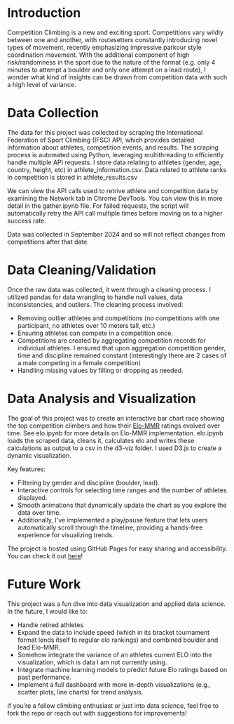 # Introduction

Competition Climbing is a new and exciting sport. Competitions vary wildly between one and another, with routesetters constantly introducing novel types of movement, recently emphasizing impressive parkour style coordination movement. With the additional component of high risk/randomness in the sport due to the nature of the format (e.g. only 4 minutes to attempt a boulder and only one attempt on a lead route), I wonder what kind of insights can be drawn from competition data with such a high level of variance.
# Data Collection

The data for this project was collected by scraping the International Federation of Sport Climbing (IFSC) API, which provides detailed information about athletes, competition events, and results. The scraping process is automated using Python, leveraging multithreading to efficiently handle multiple API requests. I store data relating to athletes (gender, age, country, height, etc) in athlete_information.csv. Data related to athlete ranks in competition is stored in athlete_results.csv

We can view the API calls used to retrive athlete and competition data by examining the Network tab in Chrome DevTools. You can view this in more detail in the gather.ipynb file. For failed requests, the script will automatically retry the API call multiple times before moving on to a higher success rate.

Data was collected in September 2024 and so will not reflect changes from competitions after that date.

# Data Cleaning/Validation

Once the raw data was collected, it went through a cleaning process. I utilized pandas for data wrangling to handle null values, data inconsistencies, and outliers. The cleaning process involved:

- Removing outlier athletes and competitions (no competitions with one participant, no athletes over 10 meters tall, etc.)
- Ensuring athletes can compete in a competition once.
- Competitions are created by aggregating competition records for individual athletes. I ensured that upon aggregation competition gender, time and discipline remained constant (interestingly there are 2 cases of a male competing in a female competition)
- Handling missing values by filling or dropping as needed.

# Data Analysis and Visualization

The goal of this project was to create an interactive bar chart race showing the top competition climbers and how their [Elo-MMR](https://github.com/EbTech/Elo-MMR/blob/master/paper/EloMMR.pdf) ratings evolved over time. See elo.ipynb for more details on Elo-MMR implementation. elo.ipynb loads the scraped data, cleans it, calculates elo and writes these calculations as output to a csv in the d3-viz folder. I used D3.js to create a dynamic visualization.

Key features:

- Filtering by gender and discipline (boulder, lead).
- Interactive controls for selecting time ranges and the number of athletes displayed.
- Smooth animations that dynamically update the chart as you explore the data over time.
- Additionally, I've implemented a play/pause feature that lets users automatically scroll through the timeline, providing a hands-free experience for visualizing trends.

The project is hosted using GitHub Pages for easy sharing and accessibility. You can check it out [here](https://chickennungets.github.io/IFSC-data-analysis/)!

# Future Work

This project was a fun dive into data visualization and applied data science. In the future, I would like to:

- Handle retired athletes
- Expand the data to include speed (which in its bracket tournament format lends itself to regular elo rankings) and combined boulder and lead Elo-MMR.
- Somehow integrate the variance of an athletes current ELO into the visualization, which is data I am not currently using.
- Integrate machine learning models to predict future Elo ratings based on past performance.
- Implement a full dashboard with more in-depth visualizations (e.g., scatter plots, line charts) for trend analysis.

If you’re a fellow climbing enthusiast or just into data science, feel free to fork the repo or reach out with suggestions for improvements!


